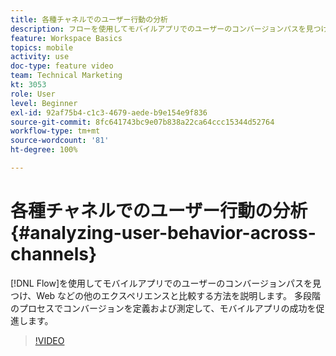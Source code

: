 ```yaml
---
title: 各種チャネルでのユーザー行動の分析
description: フローを使用してモバイルアプリでのユーザーのコンバージョンパスを見つけ、Web などの他のエクスペリエンスと比較する方法について説明します。 多段階のプロセスでコンバージョンを定義および測定して、モバイルアプリの成功を促進します。
feature: Workspace Basics
topics: mobile
activity: use
doc-type: feature video
team: Technical Marketing
kt: 3053
role: User
level: Beginner
exl-id: 92af75b4-c1c3-4679-aede-b9e154e9f836
source-git-commit: 8fc641743bc9e07b838a22ca64ccc15344d52764
workflow-type: tm+mt
source-wordcount: '81'
ht-degree: 100%

---
```


# 各種チャネルでのユーザー行動の分析 {#analyzing-user-behavior-across-channels}

[!DNL Flow]を使用してモバイルアプリでのユーザーのコンバージョンパスを見つけ、Web などの他のエクスペリエンスと比較する方法を説明します。 多段階のプロセスでコンバージョンを定義および測定して、モバイルアプリの成功を促進します。

>[!VIDEO](https://video.tv.adobe.com/v/27824/?quality=12&learn=on)
